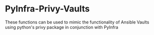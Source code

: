 # PyInfra-Privy-Vaults
These functions can be used to mimic the functionality of Ansible Vaults using python's privy package in conjunction with PyInfra
